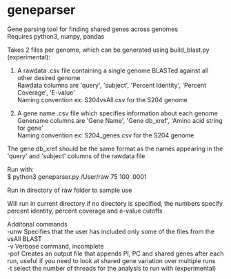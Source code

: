 # geneparser
Gene parsing tool for finding shared genes across genomes  
Requires python3, numpy, pandas  

Takes 2 files per genome, which can be generated using build_blast.py (experimental):  

1) A rawdata .csv file containing a single genome BLASTed against all other desired genome  
Rawdata columns are 'query', 'subject', 'Percent Identity', 'Percent Coverage', 'E-value'  
Naming convention ex: S204vsAll.csv for the S204 genome  

2) A gene name .csv file which specifies information about each genome  
Genename columns are 'Gene Name', 'Gene db_xref', 'Amino acid string for gene'  
Naming convention ex: S204_genes.csv for the S204 genome   

The gene db_xref should be the same format as the names appearing in the 'query' and 'subject' columns of the rawdata file  

Run with:  
$ python3 geneparser.py /User/raw 75 100 .0001  

Run in directory of raw folder to sample use  

Will run in current directory if no directory is specified, the numbers specify percent identity, percent coverage and e-value cutoffs  

Additonal commands  
-unw Specifies that the user has included only some of the files from the vsAll BLAST  
-v Verbose command, incomplete  
-pof Creates an output file that appends PI, PC and shared genes after each run, useful if you need to look at shared gene variation over multiple runs  
-t select the number of threads for the analysis to run with (experimental)  
